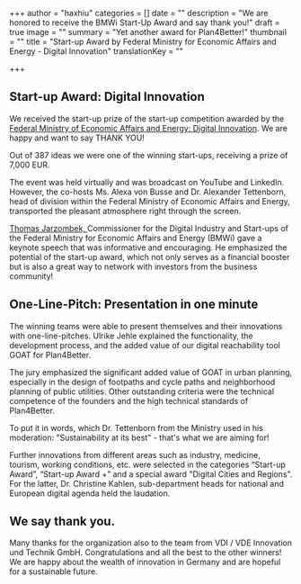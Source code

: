 +++
author = "haxhiu"
categories = []
date = ""
description = "We are honored to receive the BMWi Start-Up Award and say thank you!"
draft = true
image = ""
summary = "Yet another award for Plan4Better!"
thumbnail = ""
title = "Start-up Award by Federal Ministry for Economic Affairs and Energy - Digital Innovation"
translationKey = ""

+++
## Start-up Award: Digital Innovation

We received the start-up prize of the start-up competition awarded by the [Federal Ministry of Economic Affairs and Energy: Digital Innovation](https://www.de.digital/DIGITAL/Navigation/EN/Home/home.html "BMWi"). We are happy and want to say THANK YOU!

Out of 387 ideas we were one of the winning start-ups, receiving a prize of 7,000 EUR.

The event was held virtually and was broadcast on YouTube and LinkedIn. However, the co-hosts Ms. Alexa von Busse and Dr. Alexander Tettenborn, head of division within the Federal Ministry of Economic Affairs and Energy, transported the pleasant atmosphere right through the screen.

[Thomas Jarzombek, ](https://www.bmwi.de/Redaktion/EN/Artikel/Curriculum-Vitae/curriculum-vitae-jarzombek.html "Thomas Jarzombek")Commissioner for the Digital Industry and Start-ups of the Federal Ministry for Economic Affairs and Energy (BMWi) gave a keynote speech that was informative and encouraging. He emphasized the potential of the start-up award, which not only serves as a financial booster but is also a great way to network with investors from the business community!

## One-Line-Pitch: Presentation in one minute

The winning teams were able to present themselves and their innovations with one-line-pitches. Ulrike Jehle explained the functionality, the development process, and the added value of our digital reachability tool GOAT for Plan4Better.

The jury emphasized the significant added value of GOAT in urban planning, especially in the design of footpaths and cycle paths and neighborhood planning of public utilities. Other outstanding criteria were the technical competence of the founders and the high technical standards of Plan4Better.

To put it in words, which Dr. Tettenborn from the Ministry used in his moderation: "Sustainability at its best" - that's what we are aiming for!

Further innovations from different areas such as industry, medicine, tourism, working conditions, etc. were selected in the categories “Start-up Award”, “Start-up Award +” and a special award "Digital Cities and Regions". For the latter, Dr. Christine Kahlen, sub-department heads for national and European digital agenda held the laudation.

## We say thank you.

Many thanks for the organization also to the team from VDI / VDE Innovation und Technik GmbH. Congratulations and all the best to the other winners! We are happy about the wealth of innovation in Germany and are hopeful for a sustainable future.